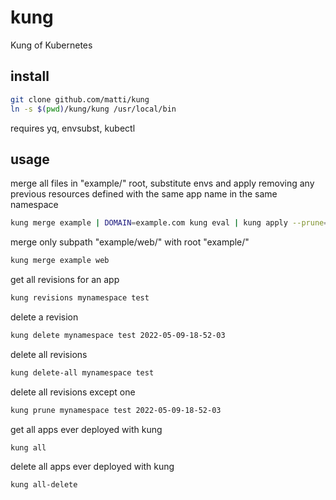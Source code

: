 # kung

Kung of Kubernetes

## install

```bash
git clone github.com/matti/kung
ln -s $(pwd)/kung/kung /usr/local/bin
```

requires yq, envsubst, kubectl

## usage

merge all files in "example/" root, substitute envs and apply removing any previous resources defined with the same app name in the same namespace

```bash
kung merge example | DOMAIN=example.com kung eval | kung apply --prune=yes mynamespace test
```

merge only subpath "example/web/" with root "example/"
```bash
kung merge example web
```

get all revisions for an app
```bash
kung revisions mynamespace test
```

delete a revision
```bash
kung delete mynamespace test 2022-05-09-18-52-03
```

delete all revisions
```bash
kung delete-all mynamespace test
```

delete all revisions except one
```bash
kung prune mynamespace test 2022-05-09-18-52-03
```

get all apps ever deployed with kung
```bash
kung all
```

delete all apps ever deployed with kung
```bahs
kung all-delete
```